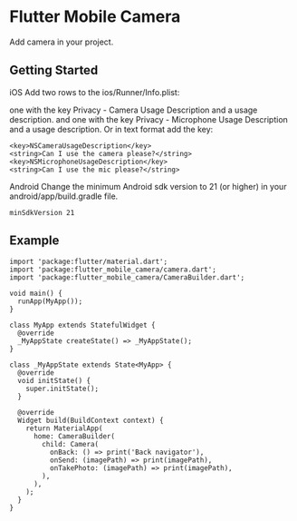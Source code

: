 # Flutter Mobile Camera

Add camera in your project.

## Getting Started

iOS
Add two rows to the ios/Runner/Info.plist:

one with the key Privacy - Camera Usage Description and a usage description.
and one with the key Privacy - Microphone Usage Description and a usage description.
Or in text format add the key:

```
<key>NSCameraUsageDescription</key>
<string>Can I use the camera please?</string>
<key>NSMicrophoneUsageDescription</key>
<string>Can I use the mic please?</string>
```

Android
Change the minimum Android sdk version to 21 (or higher) in your android/app/build.gradle file.

```
minSdkVersion 21
```

## Example

```
import 'package:flutter/material.dart';
import 'package:flutter_mobile_camera/camera.dart';
import 'package:flutter_mobile_camera/CameraBuilder.dart';

void main() {
  runApp(MyApp());
}

class MyApp extends StatefulWidget {
  @override
  _MyAppState createState() => _MyAppState();
}

class _MyAppState extends State<MyApp> {
  @override
  void initState() {
    super.initState();
  }

  @override
  Widget build(BuildContext context) {
    return MaterialApp(
      home: CameraBuilder(
        child: Camera(
          onBack: () => print('Back navigator'),
          onSend: (imagePath) => print(imagePath),
          onTakePhoto: (imagePath) => print(imagePath),
        ),
      ),
    );
  }
}

```
